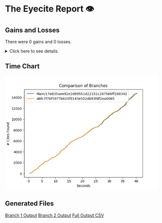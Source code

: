 # The Eyecite Report :eye:



Gains and Losses
---------
There were 0 gains and 0 losses.

<details>
<summary>Click here to see details.</summary>

|     id     |  Gain  |  Loss  |
| ---------- | ------ | ------ |


</details>



Time Chart
---------

![image](https://raw.githubusercontent.com/freelawproject/eyecite/artifacts/197/results/chart.png)


Generated Files
---------

[Branch 1 Output](https://raw.githubusercontent.com/freelawproject/eyecite/artifacts/197/results/17e835aee92e2d89551d22151c287566ff288342.json)
[Branch 2 Output](https://raw.githubusercontent.com/freelawproject/eyecite/artifacts/197/results/abfc7f76f5977b620f9143e502db93fdf2ea6065.json)
[Full Output CSV ](https://raw.githubusercontent.com/freelawproject/eyecite/artifacts/197/results/output.csv)
